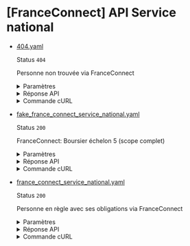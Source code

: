 # [FranceConnect] API Service national
* [404.yaml](404.yaml)

  Status `404`

  Personne non trouvée via FranceConnect

  <details><summary>Paramètres</summary>
  <p>

  ```json
  {
    "nomNaissance": "NOEL"
  }
  ```

  </p>
  </details>

  <details><summary>Réponse API</summary>
  <p>

  ```json
  {
    "errors": [
      {
        "code": "39003",
        "title": "Entité non trouvée",
        "detail": "Le siret ou siren indiqué n'existe pas, n'est pas connu ou ne comporte aucune information pour cet appel. Veuillez vérifier que l'identifiant correspond au périmètre couvert par l'API.",
        "source": null,
        "meta": {
          "provider": "DSNJ"
        }
      }
    ]
  }
  ```

  </p>
  </details>

  <details><summary>Commande cURL</summary>
  <p>

  ```bash
  curl -H "Authorization: Bearer $token_france_connect" --url "https://staging.particulier.api.gouv.fr/v3/dsnj/service_national/france_connect?recipient=13002526500013"
  ```

  </p>
  </details>
* [fake_france_connect_service_national.yaml](fake_france_connect_service_national.yaml)

  Status `200`

  FranceConnect: Boursier échelon 5 (scope complet)

  <details><summary>Paramètres</summary>
  <p>

  ```json
  {
    "nomNaissance": "Delatour",
    "prenoms[]": [
      "Thomas"
    ],
    "anneeDateNaissance": 1994,
    "moisDateNaissance": 4,
    "jourDateNaissance": 16,
    "sexeEtatCivil": "M",
    "codeCogInseePaysNaissance": "99100",
    "codeCogInseeCommuneNaissance": "75111"
  }
  ```

  </p>
  </details>

  <details><summary>Réponse API</summary>
  <p>

  ```json
  {
    "data": {
      "statut_service_national": "en_regle",
      "commentaires": "Journée Défense et Citoyenneté effectuée le 15/06/2008"
    },
    "links": {
    },
    "meta": {
    }
  }
  ```

  </p>
  </details>

  <details><summary>Commande cURL</summary>
  <p>

  ```bash
  curl -H "Authorization: Bearer $token_france_connect" --url "https://staging.particulier.api.gouv.fr/v3/dsnj/service_national/france_connect?recipient=13002526500013"
  ```

  </p>
  </details>
* [france_connect_service_national.yaml](france_connect_service_national.yaml)

  Status `200`

  Personne en règle avec ses obligations via FranceConnect

  <details><summary>Paramètres</summary>
  <p>

  ```json
  {
    "nomNaissance": "DUBOIS",
    "prenoms[]": [
      "Angela",
      "Claire",
      "Louise"
    ],
    "anneeDateNaissance": 1962,
    "moisDateNaissance": 8,
    "jourDateNaissance": 24,
    "sexeEtatCivil": "F",
    "codeCogInseePaysNaissance": "99100",
    "codeCogInseeCommuneNaissance": "75007"
  }
  ```

  </p>
  </details>

  <details><summary>Réponse API</summary>
  <p>

  ```json
  {
    "data": {
      "statut_service_national": "en_regle",
      "commentaires": "Journée Défense et Citoyenneté effectuée le 15/06/2008"
    },
    "links": {
    },
    "meta": {
    }
  }
  ```

  </p>
  </details>

  <details><summary>Commande cURL</summary>
  <p>

  ```bash
  curl -H "Authorization: Bearer $token_france_connect" --url "https://staging.particulier.api.gouv.fr/v3/dsnj/service_national/france_connect?recipient=13002526500013"
  ```

  </p>
  </details>
